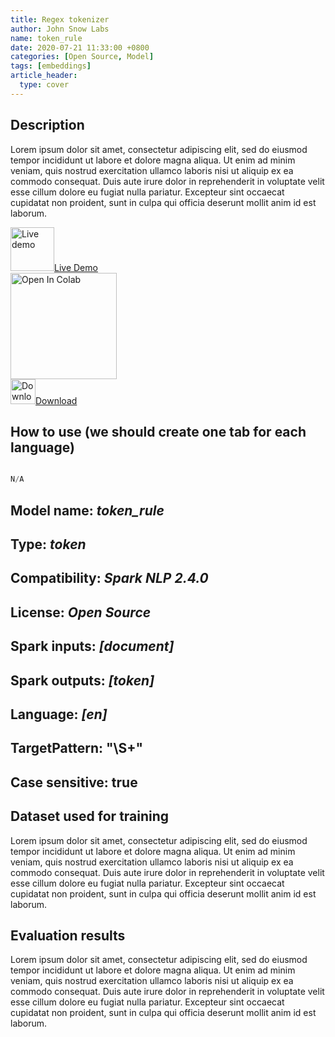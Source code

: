 ```yaml
---
title: Regex tokenizer
author: John Snow Labs
name: token_rule
date: 2020-07-21 11:33:00 +0800
categories: [Open Source, Model]
tags: [embeddings]
article_header:
  type: cover
---
```

## Description
Lorem ipsum dolor sit amet, consectetur adipiscing elit, sed do eiusmod tempor incididunt ut labore et dolore magna aliqua. Ut enim ad minim veniam, quis nostrud exercitation ullamco laboris nisi ut aliquip ex ea commodo consequat. Duis aute irure dolor in reprehenderit in voluptate velit esse cillum dolore eu fugiat nulla pariatur. Excepteur sint occaecat cupidatat non proident, sunt in culpa qui officia deserunt mollit anim id est laborum.

<div class="grid" style="align-content: center;">
  <div class="cell cell--8 cell--md-3 cell--lg-4 content" style="align-content: center;">
    <a href="https://colab.research.google.com/github/JohnSnowLabs/spark-nlp-workshop/blob/master/tutorials/streamlit_notebooks/NER_EN.ipynb">
      <img src="https://assets.website-files.com/5dc3b47ddc6c0c2a1af74ad0/5e18182886ccdc638908b3a0_RGB_Logomark_Color_Dark_Bg.png" alt="Live demo" style="width: 70px">Live Demo</a>
  </div>
  <div class="cell cell--8 cell--lg-3 content" style="align-content: center;">
  <a href="https://colab.research.google.com/github/JohnSnowLabs/spark-nlp-workshop/blob/master/tutorials/streamlit_notebooks/NER_EN.ipynb"><img src="https://colab.research.google.com/assets/colab-badge.svg" alt="Open In Colab" style="width: 170px;"></a>  
</div>
  
  <div class="cell cell--8 cell--md-4 cell--lg-4 content" style="align-content: center;">
    <a href="https://s3.amazonaws.com/auxdata.johnsnowlabs.com/public/models/sentimentdl_glove_imdb_en_2.5.0_2.4_1588682682507.zip">
      <img src="https://icons.iconarchive.com/icons/dtafalonso/android-lollipop/512/Downloads-icon.png" alt="Download" style="width: 40px">Download</a>
  </div>
</div>

## How to use (we should create one tab for each language)
```python

N/A
```
## Model name: *token_rule*
## Type: *token*
## Compatibility: *Spark NLP 2.4.0*
## License: *Open Source*
## Spark inputs: *[document]*
## Spark outputs: *[token]*
## Language: *[en]*
## TargetPattern: "\\S+"
## Case sensitive: true



## Dataset used for training 
Lorem ipsum dolor sit amet, consectetur adipiscing elit, sed do eiusmod tempor incididunt ut labore et dolore magna aliqua. Ut enim ad minim veniam, quis nostrud exercitation ullamco laboris nisi ut aliquip ex ea commodo consequat. Duis aute irure dolor in reprehenderit in voluptate velit esse cillum dolore eu fugiat nulla pariatur. Excepteur sint occaecat cupidatat non proident, sunt in culpa qui officia deserunt mollit anim id est laborum.

## Evaluation results
Lorem ipsum dolor sit amet, consectetur adipiscing elit, sed do eiusmod tempor incididunt ut labore et dolore magna aliqua. Ut enim ad minim veniam, quis nostrud exercitation ullamco laboris nisi ut aliquip ex ea commodo consequat. Duis aute irure dolor in reprehenderit in voluptate velit esse cillum dolore eu fugiat nulla pariatur. Excepteur sint occaecat cupidatat non proident, sunt in culpa qui officia deserunt mollit anim id est laborum.
